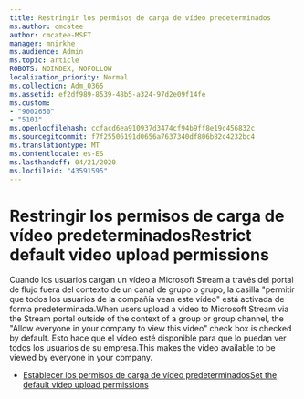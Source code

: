 ```yaml
---
title: Restringir los permisos de carga de vídeo predeterminados
ms.author: cmcatee
author: cmcatee-MSFT
manager: mnirkhe
ms.audience: Admin
ms.topic: article
ROBOTS: NOINDEX, NOFOLLOW
localization_priority: Normal
ms.collection: Adm_O365
ms.assetid: ef2df989-8539-48b5-a324-97d2e09f14fe
ms.custom:
- "9002650"
- "5101"
ms.openlocfilehash: ccfacd6ea910937d3474cf94b9ff8e19c456832c
ms.sourcegitcommit: f7f25506191d0656a7637340df806b82c4232bc4
ms.translationtype: MT
ms.contentlocale: es-ES
ms.lasthandoff: 04/21/2020
ms.locfileid: "43591595"
---
```

# <a name="restrict-default-video-upload-permissions"></a><span data-ttu-id="29517-102">Restringir los permisos de carga de vídeo predeterminados</span><span class="sxs-lookup"><span data-stu-id="29517-102">Restrict default video upload permissions</span></span>

<span data-ttu-id="29517-103">Cuando los usuarios cargan un vídeo a Microsoft Stream a través del portal de flujo fuera del contexto de un canal de grupo o grupo, la casilla "permitir que todos los usuarios de la compañía vean este vídeo" está activada de forma predeterminada.</span><span class="sxs-lookup"><span data-stu-id="29517-103">When users upload a video to Microsoft Stream via the Stream portal outside of the context of a group or group channel, the "Allow everyone in your company to view this video" check box is checked by default.</span></span> <span data-ttu-id="29517-104">Esto hace que el vídeo esté disponible para que lo puedan ver todos los usuarios de su empresa.</span><span class="sxs-lookup"><span data-stu-id="29517-104">This makes the video available to be viewed by everyone in your company.</span></span>

- [<span data-ttu-id="29517-105">Establecer los permisos de carga de vídeo predeterminados</span><span class="sxs-lookup"><span data-stu-id="29517-105">Set the default video upload permissions</span></span>](https://docs.microsoft.com/stream/default-video-permissions)
